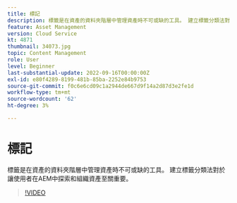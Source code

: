 ```yaml
---
title: 標記
description: 標籤是在資產的資料夾階層中管理資產時不可或缺的工具。 建立標籤分類法對於讓使用者在AEM中探索和組織資產至關重要。
feature: Asset Management
version: Cloud Service
kt: 4871
thumbnail: 34073.jpg
topic: Content Management
role: User
level: Beginner
last-substantial-update: 2022-09-16T00:00:00Z
exl-id: e80f4289-8199-481b-85ba-2252e84b9753
source-git-commit: f0c6e6cd09c1a2944de667d9f14a2d87d3e2fe1d
workflow-type: tm+mt
source-wordcount: '62'
ht-degree: 3%

---
```


# 標記

標籤是在資產的資料夾階層中管理資產時不可或缺的工具。 建立標籤分類法對於讓使用者在AEM中探索和組織資產至關重要。

>[!VIDEO](https://video.tv.adobe.com/v/34073/?quality=12&learn=on&hidetitle=true)
